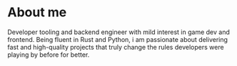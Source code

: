 # About me

Developer tooling and backend engineer with mild interest in game dev and frontend. Being fluent in Rust and Python, i am passionate about delivering fast and high-quality projects that truly change the rules developers were playing by before for better.
